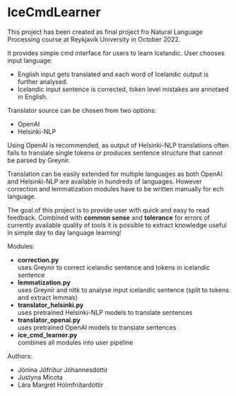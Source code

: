 # IceCmdLearner

This project has been created as final project fro Natural Language Processing course at Reykjavík University in October 2022.

It provides simple cmd interface for users to learn Icelandic. User chooses input language:
- English input gets translated and each word of Icelandic output is further analysed.
- Icelandic input sentence is corrected, token level mistakes are annotaed in English.

Translator source can be chosen from two options:
- OpenAI
- Helsinki-NLP

Using OpenAI is recommended, as output of Helsinki-NLP translations often fails to translate single tokens or produces sentence structure that cannot be parsed by Greynir.

Translation can be easily extended for multiple languages as both OpenAI and Helsinki-NLP are available in hundreds of languages. However correction and lemmatization modules have to be written manually for ech language.

The goal of this project is to provide user with quick and easy to read feedback. Combined with **common sense** and **tolerance** for errors of currently available quality of tools it is possible to extract knowledge useful in simple day to day language learning!

Modules:
- **correction.py**         
  uses Greynir to correct icelandic sentence and tokens in icelandic sentence
- **lemmatization.py**      
  uses Greynir and nltk to analyse input icelandic sentence (split to tokens and extract lemmas)
- **translator_helsinki.py**         
  uses pretrained Helsinki-NLP models to translate sentences
- **translator_openai.py**         
  uses pretrained OpenAI models to translate sentences
- **ice_cmd_learner.py**    
  combines all modules into user pipeline

Authors:
- Jónína Jófríður Jóhannesdóttir
- Justyna Micota
- Lára Margrét Hólmfríðardóttir


